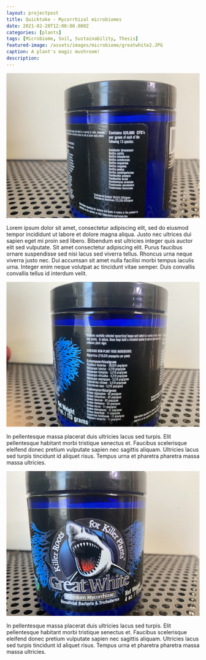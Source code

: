 ```yaml
---
layout: projectpost
title: Quicktake - Mycorrhizal microbiomes
date: 2021-02-20T12:00:00.000Z
categories: [plants]
tags: [Microbiome, Soil, Sustainability, Thesis]
featured-image: /assets/images/microbiome/greatwhite2.JPG
caption: A plant's magic mushroom!
description: 
---
```


<a data-fancybox="gallery" href="/assets/images/microbiome/greatwhite1.JPG"><img class="projectimage" src="/assets/images/microbiome/greatwhite1.JPG"></a>

Lorem ipsum dolor sit amet, consectetur adipiscing elit, sed do eiusmod tempor incididunt ut labore et dolore magna aliqua. Justo nec ultrices dui sapien eget mi proin sed libero. Bibendum est ultricies integer quis auctor elit sed vulputate. Sit amet consectetur adipiscing elit. Purus faucibus ornare suspendisse sed nisi lacus sed viverra tellus. Rhoncus urna neque viverra justo nec. Dui accumsan sit amet nulla facilisi morbi tempus iaculis urna. Integer enim neque volutpat ac tincidunt vitae semper. Duis convallis convallis tellus id interdum velit. 

<a data-fancybox="gallery" href="/assets/images/microbiome/greatwhite2.JPG"><img class="projectimage" src="/assets/images/microbiome/greatwhite2.JPG"></a>

In pellentesque massa placerat duis ultricies lacus sed turpis. Elit pellentesque habitant morbi tristique senectus et. Faucibus scelerisque eleifend donec pretium vulputate sapien nec sagittis aliquam. Ultricies lacus sed turpis tincidunt id aliquet risus. Tempus urna et pharetra pharetra massa massa ultricies.

<a data-fancybox="gallery" href="/assets/images/microbiome/greatwhite3.JPG"><img class="projectimage" src="/assets/images/microbiome/greatwhite3.JPG"></a>

In pellentesque massa placerat duis ultricies lacus sed turpis. Elit pellentesque habitant morbi tristique senectus et. Faucibus scelerisque eleifend donec pretium vulputate sapien nec sagittis aliquam. Ultricies lacus sed turpis tincidunt id aliquet risus. Tempus urna et pharetra pharetra massa massa ultricies.
 